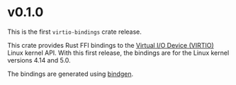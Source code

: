 # v0.1.0

This is the first `virtio-bindings` crate release.

This crate provides Rust FFI bindings to the
[Virtual I/O Device (VIRTIO)](https://docs.oasis-open.org/virtio/virtio/v1.1/virtio-v1.1.html)
Linux kernel API. With this first release, the bindings are for the Linux kernel
versions 4.14 and 5.0.

The bindings are generated using [bindgen](https://crates.io/crates/bindgen).
